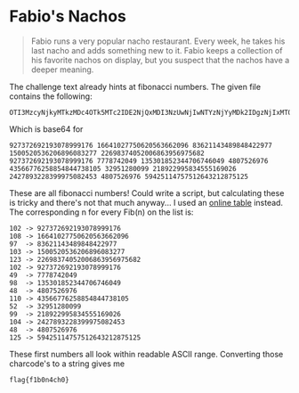 # Fabio's Nachos

> Fabio runs a very popular nacho restaurant. Every week, he takes his last nacho and adds something new to it. Fabio keeps a collection of his favorite nachos on display, but you suspect that the nachos have a deeper meaning.

The challenge text already hints at fibonacci numbers. The given file contains the following:

```
OTI3MzcyNjkyMTkzMDc4OTk5MTc2IDE2NjQxMDI3NzUwNjIwNTYzNjYyMDk2IDgzNjIxMTQzNDg5ODQ4NDIyOTc3IDE1MDA1MjA1MzYyMDY4OTYwODMyNzcgMjI2OTgzNzQwNTIwMDY4NjM5NTY5NzU2ODIgOTI3MzcyNjkyMTkzMDc4OTk5MTc2IDc3Nzg3NDIwNDkgMTM1MzAxODUyMzQ0NzA2NzQ2MDQ5IDQ4MDc1MjY5NzYgNDM1NjY3NzYyNTg4NTQ4NDQ3MzgxMDUgMzI5NTEyODAwOTkgMjE4OTIyOTk1ODM0NTU1MTY5MDI2IDI0Mjc4OTMyMjgzOTk5NzUwODI0NTMgNDgwNzUyNjk3NiA1OTQyNTExNDc1NzUxMjY0MzIxMjg3NTEyNQ=
```

Which is base64 for

```
927372692193078999176 16641027750620563662096 83621143489848422977 1500520536206896083277 22698374052006863956975682 927372692193078999176 7778742049 135301852344706746049 4807526976 43566776258854844738105 32951280099 218922995834555169026 2427893228399975082453 4807526976 59425114757512643212875125
```

These are all fibonacci numbers! Could write a script, but calculating these is tricky and there's not that much anyway... I used an [online table](https://r-knott.surrey.ac.uk/Fibonacci/fibtable.html) instead. The corresponding n for every Fib(n) on the list is:

```
102 -> 927372692193078999176
108 -> 16641027750620563662096
97  -> 83621143489848422977
103 -> 1500520536206896083277
123 -> 22698374052006863956975682
102 -> 927372692193078999176
49  -> 7778742049
98  -> 135301852344706746049
48  -> 4807526976
110 -> 43566776258854844738105
52  -> 32951280099
99  -> 218922995834555169026
104 -> 2427893228399975082453
48  -> 4807526976
125 -> 59425114757512643212875125
```

These first numbers all look within readable ASCII range. Converting those charcode's to a string gives me


```
flag{f1b0n4ch0}
```
